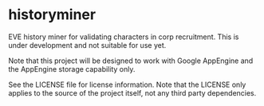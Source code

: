 historyminer
============

EVE history miner for validating characters in corp recruitment. This is under development and not suitable for use yet.

Note that this project will be designed to work with Google AppEngine and the AppEngine storage capability only.

See the LICENSE file for license information. Note that the LICENSE only applies to the source of the project itself, not any third party dependencies.
